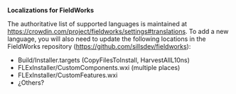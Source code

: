 **Localizations for FieldWorks**

The authoritative list of supported languages is maintained at https://crowdin.com/project/fieldworks/settings#translations. To add a new language, you will also need to update the following locations in the FieldWorks repository (https://github.com/sillsdev/fieldworks):
- Build/Installer.targets (CopyFilesToInstall, HarvestAllL10ns)
- FLExInstaller/CustomComponents.wxi (multiple places)
- FLExInstaller/CustomFeatures.wxi
- ¿Others?